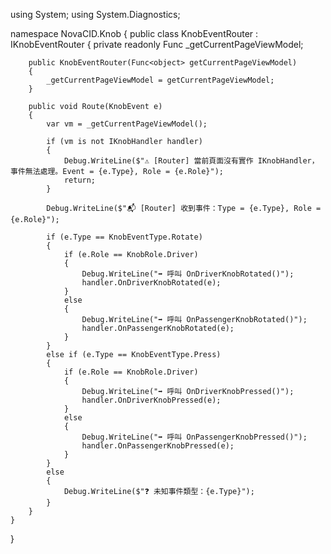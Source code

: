 using System;
using System.Diagnostics;

namespace NovaCID.Knob
{
    public class KnobEventRouter : IKnobEventRouter
    {
        private readonly Func<object> _getCurrentPageViewModel;

        public KnobEventRouter(Func<object> getCurrentPageViewModel)
        {
            _getCurrentPageViewModel = getCurrentPageViewModel;
        }

        public void Route(KnobEvent e)
        {
            var vm = _getCurrentPageViewModel();

            if (vm is not IKnobHandler handler)
            {
                Debug.WriteLine($"⚠️ [Router] 當前頁面沒有實作 IKnobHandler，事件無法處理。Event = {e.Type}, Role = {e.Role}");
                return;
            }

            Debug.WriteLine($"📬 [Router] 收到事件：Type = {e.Type}, Role = {e.Role}");

            if (e.Type == KnobEventType.Rotate)
            {
                if (e.Role == KnobRole.Driver)
                {
                    Debug.WriteLine("➡️ 呼叫 OnDriverKnobRotated()");
                    handler.OnDriverKnobRotated(e);
                }
                else
                {
                    Debug.WriteLine("➡️ 呼叫 OnPassengerKnobRotated()");
                    handler.OnPassengerKnobRotated(e);
                }
            }
            else if (e.Type == KnobEventType.Press)
            {
                if (e.Role == KnobRole.Driver)
                {
                    Debug.WriteLine("➡️ 呼叫 OnDriverKnobPressed()");
                    handler.OnDriverKnobPressed(e);
                }
                else
                {
                    Debug.WriteLine("➡️ 呼叫 OnPassengerKnobPressed()");
                    handler.OnPassengerKnobPressed(e);
                }
            }
            else
            {
                Debug.WriteLine($"❓ 未知事件類型：{e.Type}");
            }
        }
    }
}